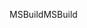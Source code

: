 <span data-ttu-id="e038b-101">MSBuild</span><span class="sxs-lookup"><span data-stu-id="e038b-101">MSBuild</span></span>